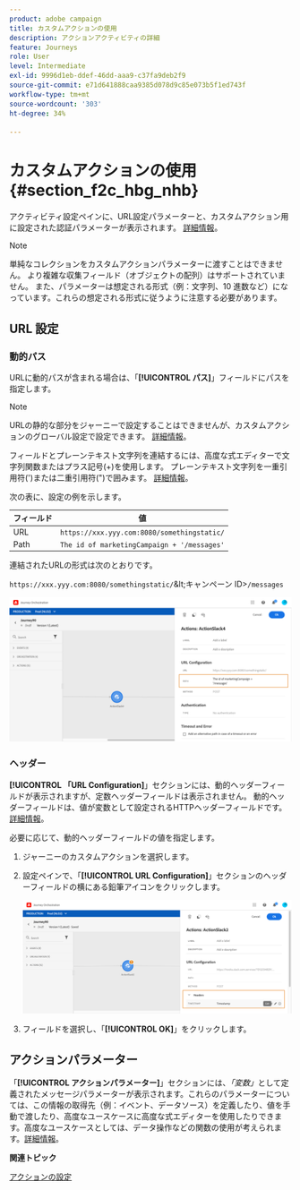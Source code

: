 ```yaml
---
product: adobe campaign
title: カスタムアクションの使用
description: アクションアクティビティの詳細
feature: Journeys
role: User
level: Intermediate
exl-id: 9996d1eb-ddef-46dd-aaa9-c37fa9deb2f9
source-git-commit: e71d641888caa9385d078d9c85e073b5f1ed743f
workflow-type: tm+mt
source-wordcount: '303'
ht-degree: 34%

---
```


# カスタムアクションの使用 {#section_f2c_hbg_nhb}

アクティビティ設定ペインに、URL設定パラメーターと、カスタムアクション用に設定された認証パラメーターが表示されます。 [詳細情報](../action/about-custom-action-configuration.md)。

>[!NOTE]
>
>単純なコレクションをカスタムアクションパラメーターに渡すことはできません。 より複雑な収集フィールド（オブジェクトの配列）はサポートされていません。  また、パラメーターは想定される形式（例：文字列、10 進数など）になっています。これらの想定される形式に従うように注意する必要があります。

## URL 設定

### 動的パス

URLに動的パスが含まれる場合は、「**[!UICONTROL パス]**」フィールドにパスを指定します。

>[!NOTE]
>
>URLの静的な部分をジャーニーで設定することはできませんが、カスタムアクションのグローバル設定で設定できます。 [詳細情報](../action/about-custom-action-configuration.md)。

フィールドとプレーンテキスト文字列を連結するには、高度な式エディターで文字列関数またはプラス記号(+)を使用します。 プレーンテキスト文字列を一重引用符(&#39;)または二重引用符(&quot;)で囲みます。 [詳細情報](../expression/expressionadvanced.md)。

次の表に、設定の例を示します。

| フィールド | 値 |
| --- | --- |
| URL | `https://xxx.yyy.com:8080/somethingstatic/` |
| Path | `The id of marketingCampaign + '/messages'` |

連結されたURLの形式は次のとおりです。

`https://xxx.yyy.com:8080/somethingstatic/`\&lt;キャンペーン ID\>`/messages`

![](../assets/journey-custom-action-url.png)

### ヘッダー

**[!UICONTROL 「URL Configuration]**」セクションには、動的ヘッダーフィールドが表示されますが、定数ヘッダーフィールドは表示されません。 動的ヘッダーフィールドは、値が変数として設定されるHTTPヘッダーフィールドです。 [詳細情報](../action/about-custom-action-configuration.md)。

必要に応じて、動的ヘッダーフィールドの値を指定します。

1. ジャーニーのカスタムアクションを選択します。
1. 設定ペインで、「**[!UICONTROL URL Configuration]**」セクションのヘッダーフィールドの横にある鉛筆アイコンをクリックします。

   ![](../assets/journey-dynamicheaderfield.png)

1. フィールドを選択し、「**[!UICONTROL OK]**」をクリックします。

## アクションパラメーター

「**[!UICONTROL アクションパラメーター]**」セクションには、_「変数」_&#x200B;として定義されたメッセージパラメーターが表示されます。これらのパラメーターについては、この情報の取得先（例：イベント、データソース）を定義したり、値を手動で渡したり、高度なユースケースに高度な式エディターを使用したりできます。高度なユースケースとしては、データ操作などの関数の使用が考えられます。[詳細情報](../expression/expressionadvanced.md)。

**関連トピック**

[アクションの設定](../action/about-custom-action-configuration.md)

